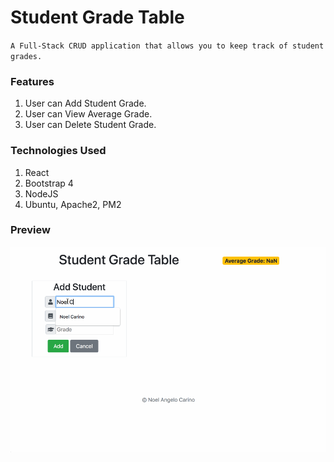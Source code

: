 # Student Grade Table
`A Full-Stack CRUD application that allows you to keep track of student grades.`

### Features
  1. User can Add Student Grade.
  2. User can View Average Grade.
  3. User can Delete Student Grade.
  
### Technologies Used
  1. React
  2. Bootstrap 4
  3. NodeJS
  4. Ubuntu, Apache2, PM2

### Preview
![](server/public/images/studentgradetablepreview.gif)
